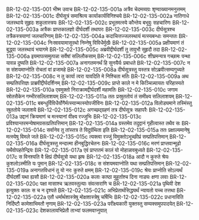 BR-12-02-135-001  भीष्म उवाच
BR-12-02-135-001a अत्रैव चेदमव्यग्रः शृण्वाख्यानमनुत्तमम्
BR-12-02-135-001c दीर्घसूत्रं समाश्रित्य कार्याकार्यविनिश्चये
BR-12-02-135-002a नातिगाधे जलस्थाये सुहृदः शकुलास्त्रयः
BR-12-02-135-002c प्रभूतमत्स्ये कौन्तेय बभूवुः सहचारिणः
BR-12-02-135-003a अत्रैकः प्राप्तकालज्ञो दीर्घदर्शी तथापरः
BR-12-02-135-003c दीर्घसूत्रश्च तत्रैकस्त्रयाणां जलचारिणाम्
BR-12-02-135-004a कदाचित्तज्जलस्थायं मत्स्यबन्धाः समन्ततः
BR-12-02-135-004c निःस्रावयामासुरथो निम्नेषु विविधैर्मुखैः
BR-12-02-135-005a प्रक्षीयमाणं तं बुद्ध्वा जलस्थायं भयागमे
BR-12-02-135-005c अब्रवीद्दीर्घदर्शी तु तावुभौ सुहृदौ तदा
BR-12-02-135-006a इयमापत्समुत्पन्ना सर्वेषां सलिलौकसाम्
BR-12-02-135-006c शीघ्रमन्यत्र गच्छामः पन्था यावन्न दुष्यति
BR-12-02-135-007a अनागतमनर्थं हि सुनयैर्यः प्रबाधते
BR-12-02-135-007c न स संशयमाप्नोति रोचतां वां व्रजामहे
BR-12-02-135-008a दीर्घसूत्रस्तु यस्तत्र सोऽब्रवीत्सम्यगुच्यते
BR-12-02-135-008c न तु कार्या त्वरा यावदिति मे निश्चिता मतिः
BR-12-02-135-009a अथ सम्प्रतिपत्तिज्ञः प्राब्रवीद्दीर्घदर्शिनम्
BR-12-02-135-009c प्राप्ते काले न मे किञ्चिन्न्यायतः परिहास्यते
BR-12-02-135-010a एवमुक्तो निराक्रामद्दीर्घदर्शी महामतिः
BR-12-02-135-010c जगाम स्रोतसैकेन गम्भीरसलिलाशयम्
BR-12-02-135-011a ततः प्रस्रुततोयं तं समीक्ष्य सलिलाशयम्
BR-12-02-135-011c बबन्धुर्विविधैर्योगैर्मत्स्यान्मत्स्योपजीविनः
BR-12-02-135-012a विलोड्यमाने तस्मिंस्तु स्रुततोये जलाशये
BR-12-02-135-012c अगच्छद्ग्रहणं तत्र दीर्घसूत्रः सहापरैः
BR-12-02-135-013a उद्दानं क्रियमाणं च मत्स्यानां वीक्ष्य रज्जुभिः
BR-12-02-135-013c प्रविश्यान्तरमन्येषामग्रसत्प्रतिपत्तिमान्
BR-12-02-135-014a ग्रस्तमेव तदुद्दानं गृहीत्वास्त तथैव सः
BR-12-02-135-014c सर्वानेव तु तांस्तत्र ते विदुर्ग्रथिता इति
BR-12-02-135-015a ततः प्रक्षाल्यमानेषु मत्स्येषु विमले जले
BR-12-02-135-015c त्यक्त्वा रज्जुं विमुक्तोऽभूच्छीघ्रं सम्प्रतिपत्तिमान्
BR-12-02-135-016a दीर्घसूत्रस्तु मन्दात्मा हीनबुद्धिरचेतनः
BR-12-02-135-016c मरणं प्राप्तवान्मूढो यथैवोपहतेन्द्रियः
BR-12-02-135-017a एवं प्राप्ततमं कालं यो मोहान्नावबुध्यते
BR-12-02-135-017c स विनश्यति वै क्षिप्रं दीर्घसूत्रो यथा झषः
BR-12-02-135-018a आदौ न कुरुते श्रेयः कुशलोऽस्मीति यः पुमान्
BR-12-02-135-018c स संशयमवाप्नोति यथा सम्प्रतिपत्तिमान्
BR-12-02-135-019a अनागतविधानं तु यो नरः कुरुते क्षमम्
BR-12-02-135-019c श्रेयः प्राप्नोति सोऽत्यर्थं दीर्घदर्शी यथा ह्यसौ
BR-12-02-135-020a कलाः काष्ठा मुहूर्ताश्च दिना नाड्यः क्षणा लवाः
BR-12-02-135-020c पक्षा मासाश्च ऋतवस्तुल्याः संवत्सराणि च
BR-12-02-135-021a पृथिवी देश इत्युक्तः कालः स च न दृश्यते
BR-12-02-135-021c अभिप्रेतार्थसिद्ध्यर्थं न्यायतो यच्च तत्तथा
BR-12-02-135-022a एतौ धर्मार्थशास्त्रेषु मोक्षशास्त्रेषु चर्षिभिः
BR-12-02-135-022c प्रधानाविति निर्दिष्टौ कामेशाभिमतौ नृणाम्
BR-12-02-135-023a परीक्ष्यकारी युक्तस्तु सम्यक्समुपपादयेत्
BR-12-02-135-023c देशकालावभिप्रेतौ ताभ्यां फलमवाप्नुयात्

